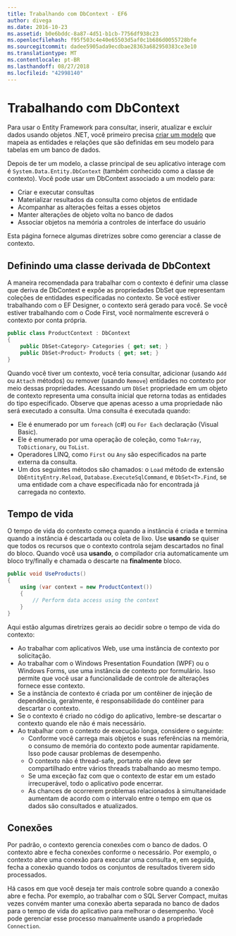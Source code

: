 ```yaml
---
title: Trabalhando com DbContext - EF6
author: divega
ms.date: 2016-10-23
ms.assetid: b0e6bddc-8a87-4d51-b1cb-7756df938c23
ms.openlocfilehash: f95f503c4e40e65503d5af0c1b686d0055728bfe
ms.sourcegitcommit: dadee5905ada9ecdbae28363a682950383ce3e10
ms.translationtype: MT
ms.contentlocale: pt-BR
ms.lasthandoff: 08/27/2018
ms.locfileid: "42998140"
---
```

# <a name="working-with-dbcontext"></a>Trabalhando com DbContext

Para usar o Entity Framework para consultar, inserir, atualizar e excluir dados usando objetos .NET, você primeiro precisa [criar um modelo](~/ef6/modeling/index.md) que mapeia as entidades e relações que são definidas em seu modelo para tabelas em um banco de dados.

Depois de ter um modelo, a classe principal de seu aplicativo interage com é `System.Data.Entity.DbContext` (também conhecido como a classe de contexto). Você pode usar um DbContext associado a um modelo para:
- Criar e executar consultas   
- Materializar resultados da consulta como objetos de entidade
- Acompanhar as alterações feitas a esses objetos
- Manter alterações de objeto volta no banco de dados
- Associar objetos na memória a controles de interface do usuário

Esta página fornece algumas diretrizes sobre como gerenciar a classe de contexto.  

## <a name="defining-a-dbcontext-derived-class"></a>Definindo uma classe derivada de DbContext  

A maneira recomendada para trabalhar com o contexto é definir uma classe que deriva de DbContext e expõe as propriedades DbSet que representam coleções de entidades especificadas no contexto. Se você estiver trabalhando com o EF Designer, o contexto será gerado para você. Se você estiver trabalhando com o Code First, você normalmente escreverá o contexto por conta própria.  

``` csharp
public class ProductContext : DbContext
{
    public DbSet<Category> Categories { get; set; }
    public DbSet<Product> Products { get; set; }
}
```  

Quando você tiver um contexto, você teria consultar, adicionar (usando `Add` ou `Attach` métodos) ou remover (usando `Remove`) entidades no contexto por meio dessas propriedades. Acessando um `DbSet` propriedade em um objeto de contexto representa uma consulta inicial que retorna todas as entidades do tipo especificado. Observe que apenas acesso a uma propriedade não será executado a consulta. Uma consulta é executada quando:  

- Ele é enumerado por um `foreach` (c#) ou `For Each` declaração (Visual Basic).  
- Ele é enumerado por uma operação de coleção, como `ToArray`, `ToDictionary`, ou `ToList`.  
- Operadores LINQ, como `First` ou `Any` são especificados na parte externa da consulta.  
- Um dos seguintes métodos são chamados: o `Load` método de extensão `DbEntityEntry.Reload`, `Database.ExecuteSqlCommand`, e `DbSet<T>.Find`, se uma entidade com a chave especificada não for encontrada já carregada no contexto.  

## <a name="lifetime"></a>Tempo de vida  

O tempo de vida do contexto começa quando a instância é criada e termina quando a instância é descartada ou coleta de lixo. Use **usando** se quiser que todos os recursos que o contexto controla sejam descartados no final do bloco. Quando você usa **usando**, o compilador cria automaticamente um bloco try/finally e chamada o descarte na **finalmente** bloco.  

``` csharp
public void UseProducts()
{
    using (var context = new ProductContext())
    {     
        // Perform data access using the context
    }
}
```  

Aqui estão algumas diretrizes gerais ao decidir sobre o tempo de vida do contexto:  

- Ao trabalhar com aplicativos Web, use uma instância de contexto por solicitação.  
- Ao trabalhar com o Windows Presentation Foundation (WPF) ou o Windows Forms, use uma instância de contexto por formulário. Isso permite que você usar a funcionalidade de controle de alterações fornece esse contexto.  
- Se a instância de contexto é criada por um contêiner de injeção de dependência, geralmente, é responsabilidade do contêiner para descartar o contexto.
- Se o contexto é criado no código do aplicativo, lembre-se descartar o contexto quando ele não é mais necessário.  
- Ao trabalhar com o contexto de execução longa, considere o seguinte:  
    - Conforme você carrega mais objetos e suas referências na memória, o consumo de memória do contexto pode aumentar rapidamente. Isso pode causar problemas de desempenho.  
    - O contexto não é thread-safe, portanto ele não deve ser compartilhado entre vários threads trabalhando ao mesmo tempo.
    - Se uma exceção faz com que o contexto de estar em um estado irrecuperável, todo o aplicativo pode encerrar.  
    - As chances de ocorrerem problemas relacionados à simultaneidade aumentam de acordo com o intervalo entre o tempo em que os dados são consultados e atualizados.  

## <a name="connections"></a>Conexões  

Por padrão, o contexto gerencia conexões com o banco de dados. O contexto abre e fecha conexões conforme o necessário. Por exemplo, o contexto abre uma conexão para executar uma consulta e, em seguida, fecha a conexão quando todos os conjuntos de resultados tiverem sido processados.  

Há casos em que você deseja ter mais controle sobre quando a conexão abre e fecha. Por exemplo, ao trabalhar com o SQL Server Compact, muitas vezes convém manter uma conexão aberta separada no banco de dados para o tempo de vida do aplicativo para melhorar o desempenho. Você pode gerenciar esse processo manualmente usando a propriedade `Connection`.  
